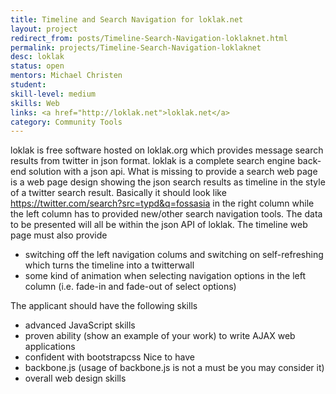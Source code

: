 ```yaml
---
title: Timeline and Search Navigation for loklak.net
layout: project
redirect_from: posts/Timeline-Search-Navigation-loklaknet.html
permalink: projects/Timeline-Search-Navigation-loklaknet
desc: loklak
status: open
mentors: Michael Christen
student: 
skill-level: medium
skills: Web
links: <a href="http://loklak.net">loklak.net</a>
category: Community Tools
---
```


loklak is free software hosted on loklak.org which provides message search results from twitter in json format. loklak is a complete search engine back-end solution with a json api. What is missing to provide a search web page is a web page design showing the json search results as timeline in the style of a twitter search result. Basically it should look like https://twitter.com/search?src=typd&q=fossasia in the right column while the left column has to provided new/other search navigation tools. The data to be presented will all be within the json API of loklak. The timeline web page must also provide
- switching off the left navigation colums and switching on self-refreshing which turns the timeline into a twitterwall
- some kind of animation when selecting navigation options in the left column (i.e. fade-in and fade-out of select options)

The applicant should have the following skills
- advanced JavaScript skills
- proven ability (show an example of your work) to write AJAX web applications
- confident with bootstrapcss
Nice to have
- backbone.js (usage of backbone.js is not a must be you may consider it)
- overall web design skills
